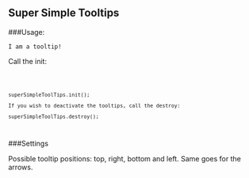 ## Super Simple Tooltips

###Usage:
<code>
	<span data-tooltip="true" data-tooltip-position="right" data-tooltip-arrow="left" data-tooltip-text="My tooltip text">
		I am a tooltip!
	</span>
</code>

Call the init:

<code>

	superSimpleToolTips.init();
	
	If you wish to deactivate the tooltips, call the destroy:
	
	superSimpleToolTips.destroy();
	
</code>

###Settings

Possible tooltip positions: top, right, bottom and left. Same goes for the arrows.


